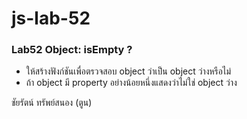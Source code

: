 # js-lab-52
### Lab52 Object: isEmpty ?
- ให้สร้างฟังก์ชันเพื่อตรวจสอบ object ว่าเป็น object ว่างหรือไม่ 
- ถ้า object มี property อย่างน้อยหนึ่งแสดงว่าไม่ใช่ object ว่าง

ชัยรัตน์ ทรัพย์สนอง (ตูน)
